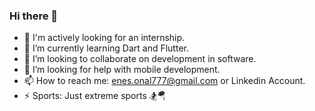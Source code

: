 ### Hi there 👋

- 🔭 I'm actively looking for an internship.
- 🌱 I’m currently learning Dart and Flutter.
- 👯 I’m looking to collaborate on development in software.
- 🤔 I’m looking for help with mobile development.
- 📫 How to reach me: enes.onal777@gmail.com or Linkedin Account.
- ⚡ Sports: Just extreme sports 🏂🪂
